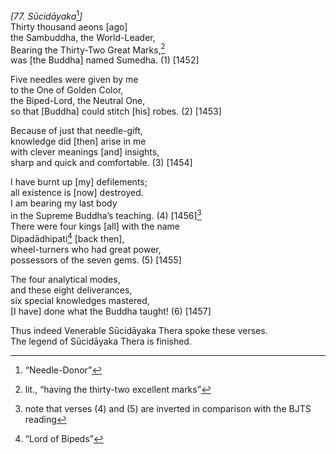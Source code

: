 *\[77. Sūcidāyaka*[^1]*\]*  
Thirty thousand aeons \[ago\]  
the Sambuddha, the World-Leader,  
Bearing the Thirty-Two Great Marks,[^2]  
was \[the Buddha\] named Sumedha. (1) \[1452\]

Five needles were given by me  
to the One of Golden Color,  
the Biped-Lord, the Neutral One,  
so that \[Buddha\] could stitch \[his\] robes. (2) \[1453\]

Because of just that needle-gift,  
knowledge did \[then\] arise in me  
with clever meanings \[and\] insights,  
sharp and quick and comfortable. (3) \[1454\]

I have burnt up \[my\] defilements;  
all existence is \[now\] destroyed.  
I am bearing my last body  
in the Supreme Buddha’s teaching. (4) \[1456\][^3]  
There were four kings \[all\] with the name  
Dipadādhipati[^4] \[back then\],  
wheel-turners who had great power,  
possessors of the seven gems. (5) \[1455\]

The four analytical modes,  
and these eight deliverances,  
six special knowledges mastered,  
\[I have\] done what the Buddha taught! (6) \[1457\]

Thus indeed Venerable Sūcidāyaka Thera spoke these verses.  
The legend of Sūcidāyaka Thera is finished.

[^1]: “Needle-Donor”

[^2]: lit., “having the thirty-two excellent marks”

[^3]: note that verses (4) and (5) are inverted in comparison with the BJTS reading

[^4]: “Lord of Bipeds”
